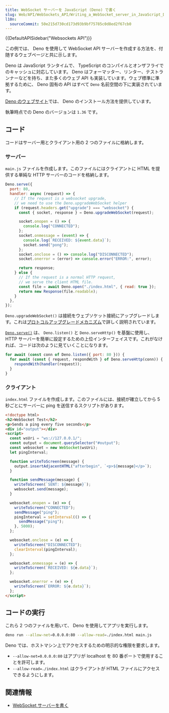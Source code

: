 ```yaml
---
title: WebSocket サーバーを JavaScript (Deno) で書く
slug: Web/API/WebSockets_API/Writing_a_WebSocket_server_in_JavaScript_Deno
l10n:
  sourceCommit: 50e215d730cd173d93b9bf75785c0d8ed2f67cb0
---
```


{{DefaultAPISidebar("Websockets API")}}

この例では、 Deno を使用して WebSocket API サーバーを作成する方法を、付随するウェブページと共に示します。

Deno は JavaScript ランタイムで、 TypeScript のコンパイルとオンザフライでのキャッシュに対応しています。 Deno はフォーマッター、リンター、テストランナーなどを持ち、また多くのウェブ API も実装しています。ウェブ標準に準拠するために、 Deno 固有の API はすべて `Deno` 名前空間の下に実装されています。

[Deno のウェブサイト](https://deno.com/)では、 Deno のインストール方法を提供しています。

執筆時点での Deno のバージョンは `1.36` です。

## コード

コードはサーバー用とクライアント用の 2 つのファイルに格納します。

### サーバー

`main.js` ファイルを作成します。このファイルにはクライアントに HTML を提供する単純な HTTP サーバーのコードを格納します。

```js
Deno.serve({
  port: 80,
  handler: async (request) => {
    // If the request is a websocket upgrade,
    // we need to use the Deno.upgradeWebSocket helper
    if (request.headers.get("upgrade") === "websocket") {
      const { socket, response } = Deno.upgradeWebSocket(request);

      socket.onopen = () => {
        console.log("CONNECTED");
      };
      socket.onmessage = (event) => {
        console.log(`RECEIVED: ${event.data}`);
        socket.send("pong");
      };
      socket.onclose = () => console.log("DISCONNECTED");
      socket.onerror = (error) => console.error("ERROR:", error);

      return response;
    } else {
      // If the request is a normal HTTP request,
      // we serve the client HTML file.
      const file = await Deno.open("./index.html", { read: true });
      return new Response(file.readable);
    }
  },
});
```

`Deno.upgradeWebSocket()` は接続をウェブソケット接続にアップグレードします。これは[プロトコルアップグレードメカニズム](/ja/docs/Web/HTTP/Protocol_upgrade_mechanism)で詳しく説明されています。

[`Deno.serve()`](https://deno.land/api@v1.36.4?s=Deno.serve) は、 `Deno.listen()` と `Deno.serveHttp()` を基盤に使用し、 HTTP サーバーを簡単に設定するための上位インターフェイスです。これがなければ、コードは次のように見ていくことになります。

```js
for await (const conn of Deno.listen({ port: 80 })) {
  for await (const { request, respondWith } of Deno.serveHttp(conn)) {
    respondWith(handler(request));
  }
}
```

### クライアント

`index.html` ファイルを作成します。このファイルには、接続が確立してから 5 秒ごとにサーバーに ping を送信するスクリプトがあります。

```html
<!doctype html>
<h2>WebSocket Test</h2>
<p>Sends a ping every five seconds</p>
<div id="output"></div>
<script>
  const wsUri = "ws://127.0.0.1/";
  const output = document.querySelector("#output");
  const websocket = new WebSocket(wsUri);
  let pingInterval;

  function writeToScreen(message) {
    output.insertAdjacentHTML("afterbegin", `<p>${message}</p>`);
  }

  function sendMessage(message) {
    writeToScreen(`SENT: ${message}`);
    websocket.send(message);
  }

  websocket.onopen = (e) => {
    writeToScreen("CONNECTED");
    sendMessage("ping");
    pingInterval = setInterval(() => {
      sendMessage("ping");
    }, 5000);
  };

  websocket.onclose = (e) => {
    writeToScreen("DISCONNECTED");
    clearInterval(pingInterval);
  };

  websocket.onmessage = (e) => {
    writeToScreen(`RECEIVED: ${e.data}`);
  };

  websocket.onerror = (e) => {
    writeToScreen(`ERROR: ${e.data}`);
  };
</script>
```

## コードの実行

これら 2 つのファイルを用いて、 Deno を使用してアプリを実行します。

```sh
deno run --allow-net=0.0.0.0:80 --allow-read=./index.html main.js
```

Deno では、ホストマシン上でアクセスするための明示的な権限を要求します。

- `--allow-net=0.0.0.0:80` はアプリが localhost を 80 番ポートで使用することを許可します。
- `--allow-read=./index.html` はクライアントが HTML ファイルにアクセスできるようにします。

## 関連情報

- [WebSocket サーバーを書く](/ja/docs/Web/API/WebSockets_API/Writing_WebSocket_servers)
